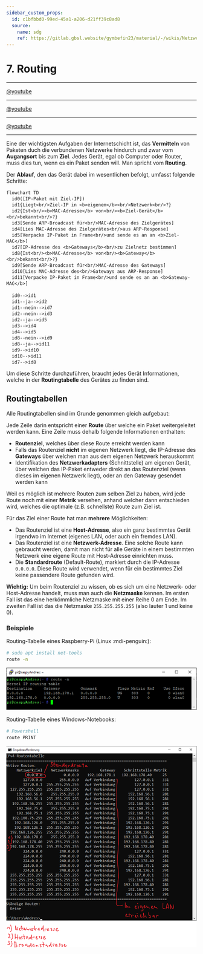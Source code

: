 ```yaml
---
sidebar_custom_props:
  id: c1bfbbd0-99ed-45a1-a206-d21ff39c8ad8
  source:
    name: sdg
    ref: https://gitlab.gbsl.website/gymbefin23/material/-/wikis/Netzwerke/Routing
---
```


# 7. Routing

---

<Answer type="state" webKey="8fcef783-5f7d-44aa-903f-ea4e74d5a385" label="Gesehen?" />

[@youtube](https://www.youtube-nocookie.com/embed/AzXys5kxpAM)

---

<Answer type="state" webKey="b6955d87-a06c-4db4-856b-961edf82d1d8" label="Gesehen?" />

[@youtube](https://www.youtube-nocookie.com/embed/Ep-x_6kggKA)

---


<Answer type="state" webKey="4d499f34-45bb-4613-8f02-2260af713cf2" label="Gesehen?" />

[@youtube](https://www.youtube-nocookie.com/embed/zmxLg4jV0ts)

---


Eine der wichtigsten Aufgaben der Internetschicht ist, das **Vermitteln** von Paketen duch die verbundenen Netzwerke hindurch und zwar vom **Augangsort** bis zum **Ziel**.
Jedes Gerät, egal ob Computer oder Router, muss dies tun, wenn es ein Paket senden will. Man spricht vom **Routing**.

Der **Ablauf**, den das Gerät dabei im wesentlichen befolgt, umfasst folgende Schritte:
```mermaid
flowchart TD
  id0([IP-Paket mit Ziel-IP])
  id1{Liegt<br/>Ziel-IP in <b>eigenem</b><br/>Netzwerk<br/>?}
  id2{Ist<br/><b>MAC-Adresse</b> von<br/><b>Ziel-Gerät</b><br/>bekannt<br/>?}
  id3[Sende ARP-Broadcast für<br/>MAC-Adresse des Zielgerätes]
  id4[Lies MAC-Adresse des Zielgerätes<br/>aus ARP-Response]
  id5[Verpacke IP-Paket in Frame<br/>und sende es an an <b>Ziel-MAC</b>]
  id7[IP-Adresse des <b>Gateways</b><br/>zu Zielnetz bestimmen]
  id8{Ist<br/><b>MAC-Adresse</b> von<br/><b>Gateway</b><br/>bekannt<br/>?}
  id9[Sende ARP-Broadcast für<br/>MAC-Adresse des Gateways]
  id10[Lies MAC-Adresse des<br/>Gateways aus ARP-Response]
  id11[Verpacke IP-Paket in Frame<br/>und sende es an an <b>Gateway-MAC</b>]
  
  id0-->id1
  id1--ja-->id2
  id1--nein-->id7
  id2--nein-->id3
  id2--ja-->id5
  id3-->id4
  id4-->id5
  id8--nein-->id9
  id8--ja-->id11
  id9-->id10
  id10-->id11
  id7-->id8
```

Um diese Schritte durchzuführen, braucht jedes Gerät Informationen, welche in der **Routingtabelle** des Gerätes zu finden sind.

## Routingtabellen
Alle Routingtabellen sind im Grunde genommen gleich aufgebaut:

Jede Zeile darin entspricht einer **Route** über welche ein Paket weitergeleitet werden kann. Eine Zeile muss dehalb folgende Informationen enthalten:

- **Routenziel**, welches über diese Route erreicht werden kann
- Falls das Routenziel **nicht** im eigenen Netzwerk liegt, die IP-Adresse des **Gateways** über welchen man aus dem eigenen Netzwerk herauskommt
- Identifikation des **Netzwerkadapters** (Schnittstelle) am eigenen Gerät, über welchen das IP-Paket entweder direkt an das Routenziel (wenn dieses im eigenen Netzwerk liegt), oder an den Gateway gesendet werden kann

Weil es möglich ist mehrere Routen zum selben Ziel zu haben, wird jede Route noch mit einer **Metrik** versehen, anhand welcher dann entschieden wird, welches die optimale (z.B. schnellste) Route zum Ziel ist.

Für das Ziel einer Route hat man **mehrere** Möglichkeiten:
- Das Routenziel ist eine **Host-Adresse**, also ein ganz bestimmtes Gerät irgendwo im Internet (eigenes LAN, oder auch ein fremdes LAN).
- Das Routenziel ist eine **Netzwerk-Adresse**. Eine solche Route kann gebraucht werden, damit man nicht für alle Geräte in einem bestimmten Netzwerk eine eigene Route mit Host-Adresse einrichten muss.
- Die **Standardroute** (Default-Route), markiert durch die IP-Adresse `0.0.0.0`. Diese Route wird verwendet, wenn für ein bestimmtes Ziel keine passendere Route gefunden wird.

**Wichtig:**
Um beim Routenziel zu wissen, ob es sich um eine Netzwerk- oder Host-Adresse handelt, muss man auch die **Netzmaske** kennen. Im ersten Fall ist das eine herkömmliche Netzmaske mit einer Reihe 0 am Ende. Im zweiten Fall ist das die Netzmaske `255.255.255.255` (also lauter 1 und keine 0).

### Beispiele
Routing-Tabelle eines Raspberry-Pi (Linux :mdi-penguin:):

```bash
# sudo apt install net-tools
route -n
```

![Routingtabelle Raspberry PI :mdi-penguin:](images/RoutingtableRaspy.png)

Routing-Tabelle eines Windows-Notebooks:

```powershell
# Powershell
route PRINT
```

![Routingtabelle Windows :mdi-powershell: --width=500px](images/RoutingtableWindows.png)

